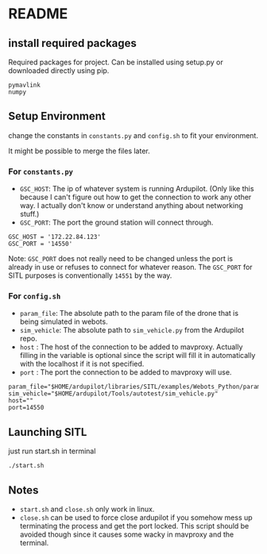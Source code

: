 # README
## install required packages
Required packages for project. Can be installed using setup.py or downloaded directly using pip.
~~~
pymavlink
numpy
~~~
## Setup Environment
change the constants in `constants.py` and `config.sh` to fit your environment.

It might be possible to merge the files later.
### For `constants.py`
 - `GSC_HOST`: The ip of whatever system is running Ardupilot. (Only like this because I can't figure out how to get
the connection to work any other way. I actually don't know or understand anything about networking stuff.)
 - `GSC_PORT`: The port the ground station will connect through.
~~~
GSC_HOST = '172.22.84.123'
GSC_PORT = '14550'
~~~
Note: `GSC_PORT` does not really need to be changed unless the port is already in use or refuses to connect for 
whatever reason. The `GSC_PORT` for SITL purposes is conventionally `14551` by the way.
### For `config.sh`
 - `param_file`: The absolute path to the param file of the drone that is being simulated in webots.
 - `sim_vehicle`: The absolute path to `sim_vehicle.py` from the Ardupilot repo.
 - `host` : The host of the connection to be added to mavproxy. Actually filling in the variable is optional since 
the script will fill it in automatically with the localhost if it is not specified.
 - `port` : The port the connection to be added to mavproxy will use.

~~~
param_file="$HOME/ardupilot/libraries/SITL/examples/Webots_Python/params/iris.parm"
sim_vehicle="$HOME/ardupilot/Tools/autotest/sim_vehicle.py"
host=""
port=14550
~~~

## Launching SITL
just run start.sh in terminal
~~~
./start.sh
~~~

## Notes
 - `start.sh` and `close.sh` only work in linux.
 - `close.sh` can be used to force close ardupilot if you somehow mess up terminating the process and get the 
port locked. This script should be avoided though since it causes some wacky in mavproxy and the terminal.  